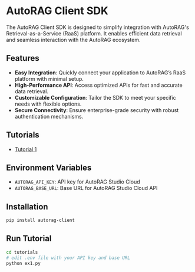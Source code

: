 # AutoRAG Client SDK

The AutoRAG Client SDK is designed to simplify integration with AutoRAG's Retrieval-as-a-Service (RaaS) platform. It enables efficient data retrieval and seamless interaction with the AutoRAG ecosystem.

## Features

- **Easy Integration**: Quickly connect your application to AutoRAG’s RaaS platform with minimal setup.
- **High-Performance API**: Access optimized APIs for fast and accurate data retrieval.
- **Customizable Configuration**: Tailor the SDK to meet your specific needs with flexible options.
- **Secure Connectivity**: Ensure enterprise-grade security with robust authentication mechanisms.

## Tutorials

- [Tutorial 1](tutorials/ex1.py)

## Environment Variables

- `AUTORAG_API_KEY`: API key for AutoRAG Studio Cloud
- `AUTORAG_BASE_URL`: Base URL for AutoRAG Studio Cloud API

## Installation

```bash
pip install autorag-client
```
## Run Tutorial

```bash
cd tutorials
# edit .env file with your API key and base URL
python ex1.py
```
